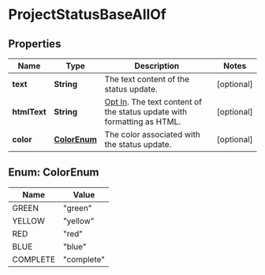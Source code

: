 

# ProjectStatusBaseAllOf


## Properties

| Name | Type | Description | Notes |
|------------ | ------------- | ------------- | -------------|
|**text** | **String** | The text content of the status update. |  [optional] |
|**htmlText** | **String** | [Opt In](https://raw.githubusercontent.com). The text content of the status update with formatting as HTML. |  [optional] |
|**color** | [**ColorEnum**](#ColorEnum) | The color associated with the status update. |  [optional] |



## Enum: ColorEnum

| Name | Value |
|---- | -----|
| GREEN | &quot;green&quot; |
| YELLOW | &quot;yellow&quot; |
| RED | &quot;red&quot; |
| BLUE | &quot;blue&quot; |
| COMPLETE | &quot;complete&quot; |



